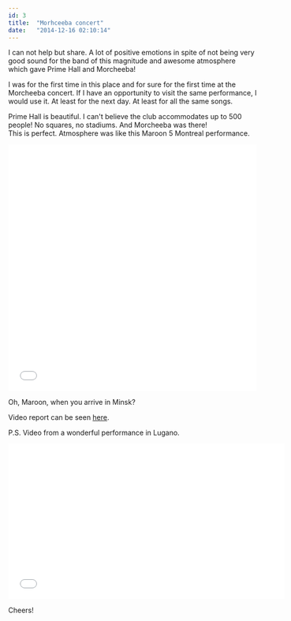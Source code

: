 ```yaml
---
id: 3
title:  "Morhceeba concert"
date:   "2014-12-16 02:10:14"
---
```


I can not help but share. A lot of positive emotions in spite of not being very good sound for the band 
of this magnitude and awesome atmosphere which gave Prime Hall and Morcheeba!

I was for the first time in this place and for sure for the first time at the Morcheeba concert.
If I have an opportunity to visit the same performance, I would use it. At least for the next day.
At least for all the same songs. 

Prime Hall is beautiful.
I can't believe the club accommodates up to 500 people! No squares, no stadiums. And Morcheeba was there!  
This is perfect. Atmosphere was like this Maroon 5 Montreal performance.

<iframe width="100%" height="500" src="//www.youtube.com/embed/c-jojTa6_0Y" frameborder="0" allowfullscreen></iframe>

Oh, Maroon, when you arrive in Minsk?

Video report can be seen [here](https://yadi.sk/d/tMbhUXY6dQ7tq).

P.S. Video from a wonderful performance in Lugano.

<iframe width="560" height="315" src="//www.youtube.com/embed/e5Q_-Zin4d4" frameborder="0" allowfullscreen></iframe>

Cheers!